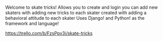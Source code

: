 Welcome to skate tricks!
Allows you to  create and login
you can add new skaters with adding new tricks to each skater created with adding a behavioral attitude to each skater
Uses Django! and Python! as the framework and language!

https://trello.com/b/FzsPpv3i/skate-tricks
